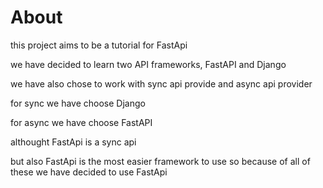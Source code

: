 # About
this project aims to be a tutorial for FastApi

we have decided to learn two API frameworks, FastAPI and Django

we have also chose to work with sync api provide and async api provider

for sync we have choose Django

for async we have choose FastAPI

althought FastApi is a sync api 

but also FastApi is the most easier framework to use so because of all of these we have decided to use FastApi
